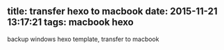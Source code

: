 title: transfer hexo to macbook
date: 2015-11-21 13:17:21
tags: macbook hexo
---
backup windows hexo template,
transfer to macbook